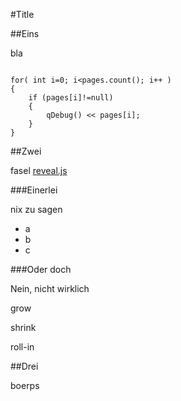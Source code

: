 #Title

##Eins

bla

```

for( int i=0; i<pages.count(); i++ )
{
	if (pages[i]!=null)
	{
		qDebug() << pages[i];
	}
}

```


##Zwei 

fasel
[reveal.js]("http://slid.es")


###Einerlei

nix zu sagen

* a
* b
* c


###Oder doch

Nein, nicht wirklich

<p class="fragment grow">grow</p>

<p class="fragment shrink">shrink</p>
<p class="fragment roll-in">roll-in</p>

##Drei

boerps
